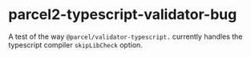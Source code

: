 # parcel2-typescript-validator-bug

A test of the way `@parcel/validator-typescript.` currently handles the typescript compiler `skipLibCheck` option.
